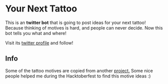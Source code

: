 # Your Next Tattoo
This is an **twitter bot** that is going to post ideas for your next tattoo! 
Because thinking of motives is hard, and people can never decide. Now this bot tells you what and where!

Visit its [twitter profile](https://twitter.com/yourNextTattoo) and follow!

## Info
Some of the tattoo motives are copied from another [project.](https://github.com/binarykittenDE/whatTattooNext)
Some nice people helped me during the Hacktoberfest to find this motive ideas :)